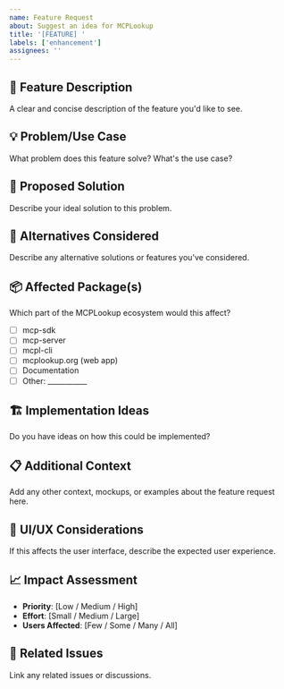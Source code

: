 ```yaml
---
name: Feature Request
about: Suggest an idea for MCPLookup
title: '[FEATURE] '
labels: ['enhancement']
assignees: ''
---
```


## 🚀 Feature Description
A clear and concise description of the feature you'd like to see.

## 💡 Problem/Use Case
What problem does this feature solve? What's the use case?

## 🎯 Proposed Solution
Describe your ideal solution to this problem.

## 🔄 Alternatives Considered
Describe any alternative solutions or features you've considered.

## 📦 Affected Package(s)
Which part of the MCPLookup ecosystem would this affect?
- [ ] mcp-sdk
- [ ] mcp-server  
- [ ] mcpl-cli
- [ ] mcplookup.org (web app)
- [ ] Documentation
- [ ] Other: ___________

## 🏗️ Implementation Ideas
Do you have ideas on how this could be implemented?

## 📋 Additional Context
Add any other context, mockups, or examples about the feature request here.

## 🎨 UI/UX Considerations
If this affects the user interface, describe the expected user experience.

## 📈 Impact Assessment
- **Priority**: [Low / Medium / High]
- **Effort**: [Small / Medium / Large]
- **Users Affected**: [Few / Some / Many / All]

## 🔗 Related Issues
Link any related issues or discussions.
